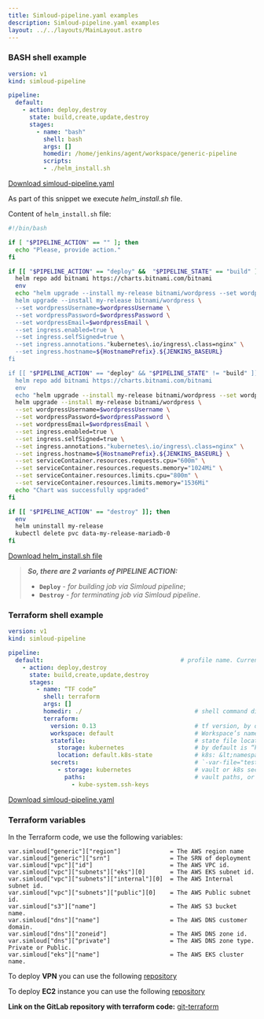 ```yaml
---
title: Simloud-pipeline.yaml examples
description: Simloud-pipeline.yaml examples
layout: ../../layouts/MainLayout.astro
---
```

### **BASH shell example**

```yaml
version: v1
kind: simloud-pipeline

pipeline:
  default:                                                                         # profile name. Currently only default
    - action: deploy,destroy
      state: build,create,update,destroy
      stages:
        - name: "bash"
          shell: bash                                                              # “bash” by default ( optional )
          args: []                                                                 # shell arguments ( optional )
          homedir: /home/jenkins/agent/workspace/generic-pipeline                  # shell command default folder ( optional )
          scripts:
          - ./helm_install.sh
```
[Download simloud-pipeline.yaml](/files/generic-pipeline-mode/simloud-pipeline.yaml)

As part of this snippet we execute _helm_install.sh_ file.

Content of `helm_install.sh` file:

```sh                                                                   helm_install.sh
#!/bin/bash

if [ "$PIPELINE_ACTION" == "" ]; then
  echo "Please, provide action."
fi

if [[ "$PIPELINE_ACTION" == "deploy" &&  "$PIPELINE_STATE" == "build" ]]; then
  helm repo add bitnami https://charts.bitnami.com/bitnami
  env
  echo "helm upgrade --install my-release bitnami/wordpress --set wordpressUsername=$wordpressUsername --set wordpressPassword=$wordpressPassword --set wordpressEmail=$wordpressEmail ->
  helm upgrade --install my-release bitnami/wordpress \
  --set wordpressUsername=$wordpressUsername \
  --set wordpressPassword=$wordpressPassword \
  --set wordpressEmail=$wordpressEmail \
  --set ingress.enabled=true \
  --set ingress.selfSigned=true \
  --set ingress.annotations."kubernetes\.io/ingress\.class=nginx" \
  --set ingress.hostname=${HostnamePrefix}.${JENKINS_BASEURL}
fi

if [[ "$PIPELINE_ACTION" == "deploy" && "$PIPELINE_STATE" != "build" ]]; then
  helm repo add bitnami https://charts.bitnami.com/bitnami
  env
  echo "helm upgrade --install my-release bitnami/wordpress --set wordpressUsername=$wordpressUsername --set wordpressPassword=$wordpressPassword --set wordpressEmail=$wordpressEmail ->
  helm upgrade --install my-release bitnami/wordpress \
  --set wordpressUsername=$wordpressUsername \
  --set wordpressPassword=$wordpressPassword \
  --set wordpressEmail=$wordpressEmail \
  --set ingress.enabled=true \
  --set ingress.selfSigned=true \
  --set ingress.annotations."kubernetes\.io/ingress\.class=nginx" \
  --set ingress.hostname=${HostnamePrefix}.${JENKINS_BASEURL} \
  --set serviceContainer.resources.requests.cpu="600m" \
  --set serviceContainer.resources.requests.memory="1024Mi" \
  --set serviceContainer.resources.limits.cpu="800m" \
  --set serviceContainer.resources.limits.memory="1536Mi"
  echo "Chart was successfully upgraded"
fi

if [[ "$PIPELINE_ACTION" == "destroy" ]]; then
  env
  helm uninstall my-release
  kubectl delete pvc data-my-release-mariadb-0
fi
```
[Download helm_install.sh file](/files/helm_install.sh)

> **_So, there are 2 variants of PIPELINE ACTION:_**
> - **`Deploy`** - _for building job via Simloud pipeline_;
> - **`Destroy`** - _for terminating job via Simloud pipeline_.




### **Terraform shell example**

```yaml
version: v1
kind: simloud-pipeline

pipeline:
  default:                                       # profile name. Currently available only 'default'
    - action: deploy,destroy
      state: build,create,update,destroy        
      stages:
        - name: “TF code”
          shell: terraform
          args: []                            
          homedir: ./                                # shell command directory
          terraform:
            version: 0.13                            # tf version, by default 0.12
            workspace: default                       # Workspace’s name. Default workspace: default
            statefile:                               # state file location
              storage: kubernetes                    # by default is “kubernetes” 
              location: default.k8s-state            # k8s: &lt;namespace&gt;.&lt;secret_suffix&gt;
            secrets:                                 # `-var-file="testing.tfvars"`
              - storage: kubernetes                  # vault or k8s secrets values are available
                paths:                               # vault paths, or k8s secrets names
                  - kube-system.ssh-keys

```
[Download simloud-pipeline.yaml](/files/terraform/simloud-pipeline.yaml)

### Terraform variables 
In the Terraform code, we use the following variables:
```TF
var.simloud["generic"]["region"]              = The AWS region name
var.simloud["generic"]["srn"]                 = The SRN of deployment      
var.simloud["vpc"]["id"]                      = The AWS VPC id.
var.simloud["vpc"]["subnets"]["eks"][0]       = The AWS EKS subnet id.
var.simloud["vpc"]["subnets"]["internal"][0]  = The AWS Internal subnet id.
var.simloud["vpc"]["subnets"]["public"][0]    = The AWS Public subnet id.
var.simloud["s3"]["name"]                     = The AWS S3 bucket name.  
var.simloud["dns"]["name"]                    = The AWS DNS customer domain.
var.simloud["dns"]["zoneid"]                  = The AWS DNS zone id.
var.simloud["dns"]["private"]                 = The AWS DNS zone type. Private or Public.
var.simloud["eks"]["name"]                    = The AWS EKS cluster name.
```

To deploy **VPN** you can use the following [repository](https://gitlab.com/simloud-demo/git-terraform/-/tree/main/aws/vpn)

To deploy **EC2** instance you can use the following [repository](https://gitlab.com/simloud-demo/git-terraform/-/tree/main/aws/vpn)


**Link on the GitLab repository with terraform code:** <a href="https://gitlab.com/simloud-demo/git-terraform" target="_blank">git-terraform</a>